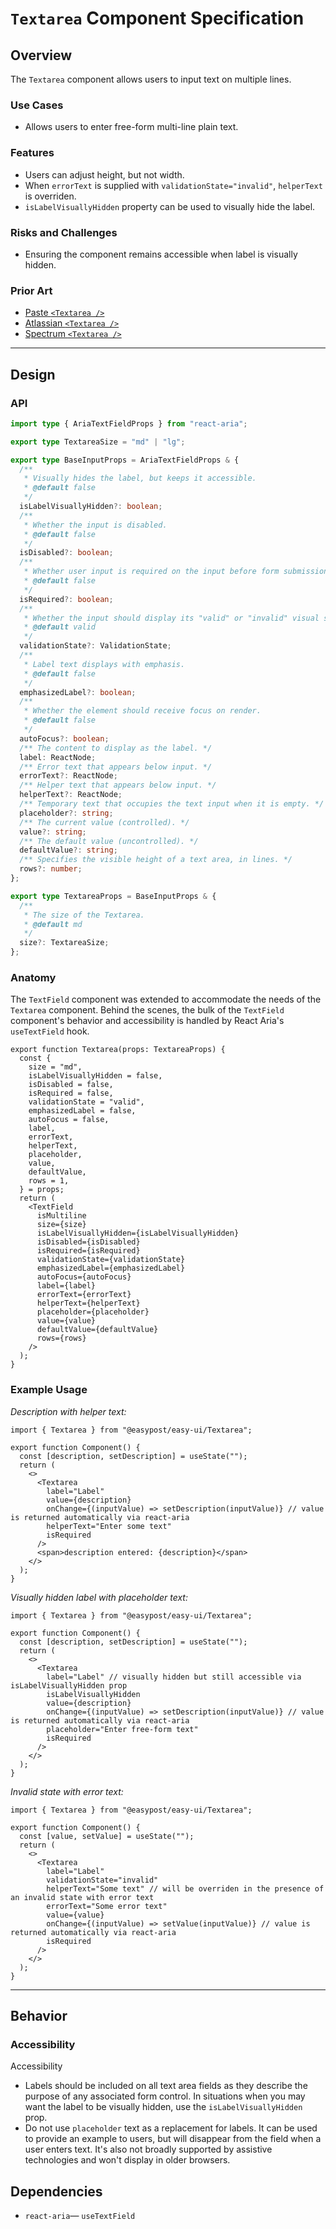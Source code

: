 # `Textarea` Component Specification

## Overview

The `Textarea` component allows users to input text on multiple lines.

### Use Cases

- Allows users to enter free-form multi-line plain text.

### Features

- Users can adjust height, but not width.
- When `errorText` is supplied with `validationState="invalid"`, `helperText` is overriden.
- `isLabelVisuallyHidden` property can be used to visually hide the label.

### Risks and Challenges

- Ensuring the component remains accessible when label is visually hidden.

### Prior Art

- [Paste `<Textarea />`](https://paste.twilio.design/components/textarea)
- [Atlassian `<Textarea />`](https://atlassian.design/components/textarea/examples)
- [Spectrum `<Textarea />`](https://react-spectrum.adobe.com/react-spectrum/Textarea.html)

---

## Design

### API

```ts
import type { AriaTextFieldProps } from "react-aria";

export type TextareaSize = "md" | "lg";

export type BaseInputProps = AriaTextFieldProps & {
  /**
   * Visually hides the label, but keeps it accessible.
   * @default false
   */
  isLabelVisuallyHidden?: boolean;
  /**
   * Whether the input is disabled.
   * @default false
   */
  isDisabled?: boolean;
  /**
   * Whether user input is required on the input before form submission.
   * @default false
   */
  isRequired?: boolean;
  /**
   * Whether the input should display its "valid" or "invalid" visual styling.
   * @default valid
   */
  validationState?: ValidationState;
  /**
   * Label text displays with emphasis.
   * @default false
   */
  emphasizedLabel?: boolean;
  /**
   * Whether the element should receive focus on render.
   * @default false
   */
  autoFocus?: boolean;
  /** The content to display as the label. */
  label: ReactNode;
  /** Error text that appears below input. */
  errorText?: ReactNode;
  /** Helper text that appears below input. */
  helperText?: ReactNode;
  /** Temporary text that occupies the text input when it is empty. */
  placeholder?: string;
  /** The current value (controlled). */
  value?: string;
  /** The default value (uncontrolled). */
  defaultValue?: string;
  /** Specifies the visible height of a text area, in lines. */
  rows?: number;
};

export type TextareaProps = BaseInputProps & {
  /**
   * The size of the Textarea.
   * @default md
   */
  size?: TextareaSize;
};
```

### Anatomy

The `TextField` component was extended to accommodate the needs of the `Textarea` component. Behind the scenes, the bulk of the `TextField` component's behavior and accessibility is handled by React Aria's `useTextField` hook.

```tsx
export function Textarea(props: TextareaProps) {
  const {
    size = "md",
    isLabelVisuallyHidden = false,
    isDisabled = false,
    isRequired = false,
    validationState = "valid",
    emphasizedLabel = false,
    autoFocus = false,
    label,
    errorText,
    helperText,
    placeholder,
    value,
    defaultValue,
    rows = 1,
  } = props;
  return (
    <TextField
      isMultiline
      size={size}
      isLabelVisuallyHidden={isLabelVisuallyHidden}
      isDisabled={isDisabled}
      isRequired={isRequired}
      validationState={validationState}
      emphasizedLabel={emphasizedLabel}
      autoFocus={autoFocus}
      label={label}
      errorText={errorText}
      helperText={helperText}
      placeholder={placeholder}
      value={value}
      defaultValue={defaultValue}
      rows={rows}
    />
  );
}
```

### Example Usage

_Description with helper text:_

```tsx
import { Textarea } from "@easypost/easy-ui/Textarea";

export function Component() {
  const [description, setDescription] = useState("");
  return (
    <>
      <Textarea
        label="Label"
        value={description}
        onChange={(inputValue) => setDescription(inputValue)} // value is returned automatically via react-aria
        helperText="Enter some text"
        isRequired
      />
      <span>description entered: {description}</span>
    </>
  );
}
```

_Visually hidden label with placeholder text:_

```tsx
import { Textarea } from "@easypost/easy-ui/Textarea";

export function Component() {
  const [description, setDescription] = useState("");
  return (
    <>
      <Textarea
        label="Label" // visually hidden but still accessible via isLabelVisuallyHidden prop
        isLabelVisuallyHidden
        value={description}
        onChange={(inputValue) => setDescription(inputValue)} // value is returned automatically via react-aria
        placeholder="Enter free-form text"
        isRequired
      />
    </>
  );
}
```

_Invalid state with error text:_

```tsx
import { Textarea } from "@easypost/easy-ui/Textarea";

export function Component() {
  const [value, setValue] = useState("");
  return (
    <>
      <Textarea
        label="Label"
        validationState="invalid"
        helperText="Some text" // will be overriden in the presence of an invalid state with error text
        errorText="Some error text"
        value={value}
        onChange={(inputValue) => setValue(inputValue)} // value is returned automatically via react-aria
        isRequired
      />
    </>
  );
}
```

---

## Behavior

### Accessibility

Accessibility

- Labels should be included on all text area fields as they describe the purpose of any associated form control. In situations when you may want the label to be visually hidden, use the `isLabelVisuallyHidden` prop.
- Do not use `placeholder` text as a replacement for labels. It can be used to provide an example to users, but will disappear from the field when a user enters text. It's also not broadly supported by assistive technologies and won't display in older browsers.

## Dependencies

- `react-aria`— `useTextField`
